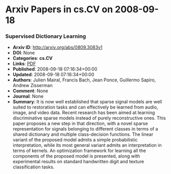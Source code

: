 # Arxiv Papers in cs.CV on 2008-09-18
### Supervised Dictionary Learning
- **Arxiv ID**: http://arxiv.org/abs/0809.3083v1
- **DOI**: None
- **Categories**: **cs.CV**
- **Links**: [PDF](http://arxiv.org/pdf/0809.3083v1)
- **Published**: 2008-09-18 07:16:34+00:00
- **Updated**: 2008-09-18 07:16:34+00:00
- **Authors**: Julien Mairal, Francis Bach, Jean Ponce, Guillermo Sapiro, Andrew Zisserman
- **Comment**: None
- **Journal**: None
- **Summary**: It is now well established that sparse signal models are well suited to restoration tasks and can effectively be learned from audio, image, and video data. Recent research has been aimed at learning discriminative sparse models instead of purely reconstructive ones. This paper proposes a new step in that direction, with a novel sparse representation for signals belonging to different classes in terms of a shared dictionary and multiple class-decision functions. The linear variant of the proposed model admits a simple probabilistic interpretation, while its most general variant admits an interpretation in terms of kernels. An optimization framework for learning all the components of the proposed model is presented, along with experimental results on standard handwritten digit and texture classification tasks.



